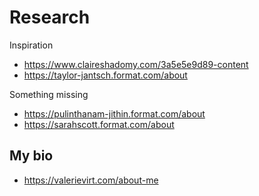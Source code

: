 # Research

Inspiration
- https://www.claireshadomy.com/3a5e5e9d89-content
- https://taylor-jantsch.format.com/about

Something missing
- https://pulinthanam-jithin.format.com/about
- https://sarahscott.format.com/about


## My bio
- https://valerievirt.com/about-me
